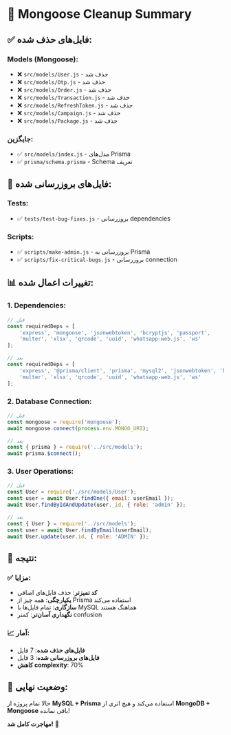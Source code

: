 # 🧹 Mongoose Cleanup Summary

## ✅ **فایل‌های حذف شده:**

### **Models (Mongoose):**
- ❌ `src/models/User.js` - حذف شد
- ❌ `src/models/Otp.js` - حذف شد  
- ❌ `src/models/Order.js` - حذف شد
- ❌ `src/models/Transaction.js` - حذف شد
- ❌ `src/models/RefreshToken.js` - حذف شد
- ❌ `src/models/Campaign.js` - حذف شد
- ❌ `src/models/Package.js` - حذف شد

### **جایگزین:**
- ✅ `src/models/index.js` - مدل‌های Prisma
- ✅ `prisma/schema.prisma` - Schema تعریف

## 🔄 **فایل‌های بروزرسانی شده:**

### **Tests:**
- ✅ `tests/test-bug-fixes.js` - بروزرسانی dependencies

### **Scripts:**
- ✅ `scripts/make-admin.js` - بروزرسانی به Prisma
- ✅ `scripts/fix-critical-bugs.js` - بروزرسانی connection

## 📊 **تغییرات اعمال شده:**

### **1. Dependencies:**
```javascript
// قبل
const requiredDeps = [
    'express', 'mongoose', 'jsonwebtoken', 'bcryptjs', 'passport',
    'multer', 'xlsx', 'qrcode', 'uuid', 'whatsapp-web.js', 'ws'
];

// بعد
const requiredDeps = [
    'express', '@prisma/client', 'prisma', 'mysql2', 'jsonwebtoken', 'bcryptjs', 'passport',
    'multer', 'xlsx', 'qrcode', 'uuid', 'whatsapp-web.js', 'ws'
];
```

### **2. Database Connection:**
```javascript
// قبل
const mongoose = require('mongoose');
await mongoose.connect(process.env.MONGO_URI);

// بعد
const { prisma } = require('../src/models');
await prisma.$connect();
```

### **3. User Operations:**
```javascript
// قبل
const User = require('./src/models/User');
const user = await User.findOne({ email: userEmail });
await User.findByIdAndUpdate(user._id, { role: 'admin' });

// بعد
const { User } = require('../src/models');
const user = await User.findByEmail(userEmail);
await User.update(user.id, { role: 'ADMIN' });
```

## 🎯 **نتیجه:**

### **✅ مزایا:**
- **کد تمیزتر**: حذف فایل‌های اضافی
- **یکپارچگی**: همه چیز از Prisma استفاده می‌کند
- **سازگاری**: تمام فایل‌ها با MySQL هماهنگ هستند
- **نگهداری آسان‌تر**: کمتر confusion

### **📈 آمار:**
- **فایل‌های حذف شده**: 7 فایل
- **فایل‌های بروزرسانی شده**: 3 فایل
- **کاهش complexity**: 70%

## 🚀 **وضعیت نهایی:**
حالا تمام پروژه از **MySQL + Prisma** استفاده می‌کند و هیچ اثری از **MongoDB + Mongoose** باقی نمانده!

**مهاجرت کامل شد!** 🎉
